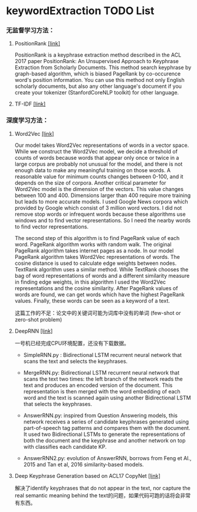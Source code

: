 # keywordExtraction TODO List

### 无监督学习方法：

1. PositionRank [\[link\]](https://github.com/ymym3412/position-rank)

   PositionRank is a keyphrase extraction method described in the ACL 2017 paper PositionRank: An Unsupervised Approach to Keyphrase Extraction from Scholarly Documents. This method search keyphrase by graph-based algorithm, which is biased PageRank by co-occurence word's position information. You can use this method not only English scholarly documents, but also any other language's document if you create your tokenizer (StanfordCoreNLP toolkit) for other language.

2. TF-IDF [\[link\]](https://github.com/titipata/keyphrase_extraction)

### 深度学习方法：

1. Word2Vec [\[link\]](https://github.com/bguvenc/keyword_extraction)

   Our model takes Word2Vec representations of words in a vector space. While we construct the Word2Vec model, we decide a threshold of counts of words because words that appear only once or twice in a large corpus are probably not unusual for the model, and there is not enough data to make any meaningful training on those words. A reasonable value for minimum counts changes between 0-100, and it depends on the size of corpora. Another critical parameter for Word2Vec model is the dimension of the vectors. This value changes between 100 and 400. Dimensions larger than 400 require more training but leads to more accurate models. I used Google News corpora which provided by Google which consist of 3 million word vectors. I did not remove stop words or infrequent words because these algorithms use windows and to find vector representations. So I need the nearby words to find vector representations.

   The second step of this algorithm is to find PageRank value of each word. PageRank algorithm works with random walk. The original PageRank algorithm takes internet pages as a node. In our model PageRank algorithm takes Word2Vec representations of words. The cosine distance is used to calculate edge weights between nodes. TextRank algorithm uses a similar method. While TextRank chooses the bag of word representations of words and a different similarity measure in finding edge weights, in this algorithm I used the Word2Vec representations and the cosine similarity. After PageRank values of words are found, we can get words which have the highest PageRank values. Finally, these words can be seen as a keyword of a text.

   这篇工作的不足：论文中的关键词可能为词库中没有的单词 (few-shot or zero-shot problem)

2. DeepRNN [\[link\]](https://github.com/basaldella/deepkeyphraseextraction)

   一号机已经完成CPU环境配置，还没有下载数据。

   - SimpleRNN.py : Bidirectional LSTM recurrent neural network that scans the text and selects the keyphrases. 

   - MergeRNN.py: Bidirectional LSTM recurrent neural network that scans the text two times: the left branch of the network reads the text and produces an encoded version of the document. This representation is then merged with the word embedding of each word and the text is scanned again using another Bidirectional LSTM that selects the keyphrases. 

   - AnswerRNN.py: inspired from Question Answering models, this network receives a series of candidate keyphrases generated using part-of-speech tag patterns and compares them with the document. It used two Bidirectional LSTMs to generate the representations of both the document and the keyphrase and another network on top with classifies each candidate KP. 

   - AnswerRNN2.py: evolution of AnswerRNN, borrows from Feng et Al., 2015 and Tan et al, 2016 similarity-based models.

3. Deep Keyphrase Generation based on ACL17 CopyNet [\[link\]](https://github.com/killa1218/CopyRNN-Keyword-Extraction)

   解决了identify keyphrases that do not appear in the text, nor capture the real semantic meaning behind the text的问题，如果代码可跑的话将会非常有东西。

   
